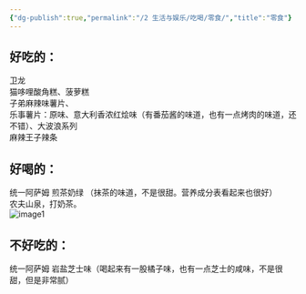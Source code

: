 ```yaml
---
{"dg-publish":true,"permalink":"/2 生活与娱乐/吃喝/零食/","title":"零食"}
---
```



## 好吃的：
卫龙  
猫哆哩酸角糕、菠萝糕  
子弟麻辣味薯片、  
乐事薯片：原味、意大利香浓红烩味（有番茄酱的味道，也有一点烤肉的味道，还不错）、大波浪系列  
麻辣王子辣条

## 好喝的：
统一阿萨姆 煎茶奶绿 （抹茶的味道，不是很甜。营养成分表看起来也很好）  
农夫山泉，打奶茶。  
![image1](/img/user/resources/attachments/image1-19.jpeg)

## 不好吃的：
统一阿萨姆 岩盐芝士味（喝起来有一股橘子味，也有一点芝士的咸味，不是很甜，但是非常腻）